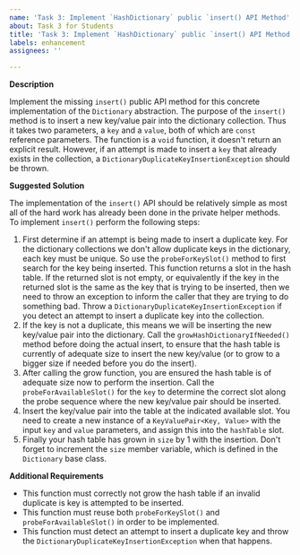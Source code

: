 ```yaml
---
name: 'Task 3: Implement `HashDictionary` public `insert() API Method'
about: Task 3 for Students
title: 'Task 3: Implement `HashDictionary` public `insert() API Method'
labels: enhancement
assignees: ''

---
```


**Description**

Implement the missing `insert()` public API method for this concrete implementation of the `Dictionary` abstraction.  The purpose of the `insert()` method is to insert a new key/value pair into the dictionary collection.  Thus it takes two parameters, a `key` and a `value`, both of which are `const` reference parameters.  The function is a `void` function, it doesn't return an explicit result.  However, if an attempt is made to insert a `key` that already exists in the collection, a `DictionaryDuplicateKeyInsertionException` should be thrown.

**Suggested Solution**

The implementation of the `insert()` API should be relatively simple as most all of the hard work has already been done in the private helper methods.  To implement `insert()` perform the following steps:

1. First determine if an attempt is being made to insert a duplicate key.  For
   the dictionary collections we don't allow duplicate keys in the dictionary,
   each key must be unique.  So use the `probeForKeySlot()` method to
   first search for the key being inserted.  This function returns a slot
   in the hash table.  If the returned slot is not empty, or equivalently
   if the key in the returned slot is the same as the key that is trying to
   be inserted, then we need to throw an exception to inform the caller
   that they are trying to do something bad.  Throw a
   `DictionaryDuplicateKeyInsertionException` if you detect an attempt
   to insert a duplicate key into the collection.
2. If the key is not a duplicate, this means we will be inserting the new
   key/value pair into the dictionary.  Call the `growHashDictionaryIfNeeded()`
   method before doing the actual insert, to ensure that the hash table is
   currently of adequate size to insert the new key/value (or to grow to a
   bigger size if needed before you do the insert).
3. After calling the grow function, you are ensured the hash table is of
   adequate size now to perform the insertion.  Call the `probeForAvailableSlot()`
   for the `key` to determine the correct slot along the probe sequence where
   the new key/value pair should be inserted.
4. Insert the key/value pair into the table at the indicated available slot.
   You need to create a new instance of a `KeyValuePair<Key, Value>` with
   the input `key` and `value` parameters, and assign this into the `hashTable`
   slot.
5. Finally your hash table has grown in `size` by 1 with the insertion.  Don't
   forget to increment the `size` member variable, which is defined in the
   `Dictionary` base class.

**Additional Requirements**

- This function must correctly not grow the hash table if an invalid
  duplicate is key is attempted to be inserted.
- This function must reuse both `probeForKeySlot()` and `probeForAvailableSlot()`
  in order to be implemented.
- This function must detect an attempt to insert a duplicate key and throw
  the `DictionaryDuplicateKeyInsertionException` when that happens.
